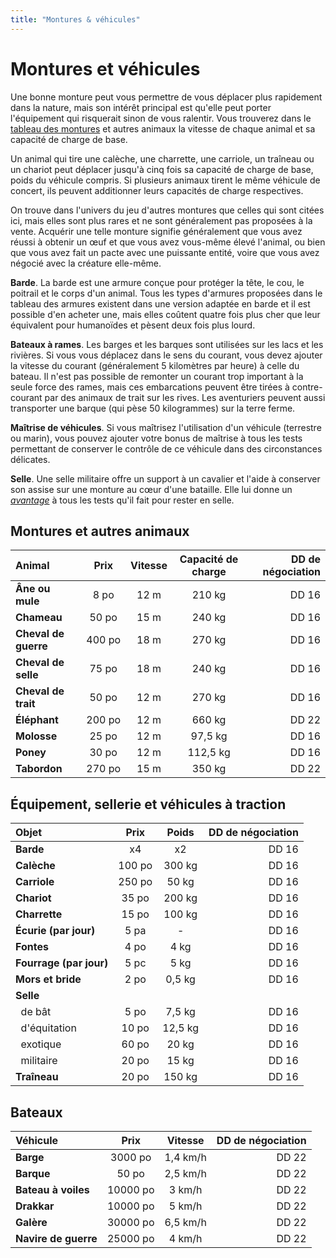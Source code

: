 ```yaml
---
title: "Montures & véhicules"
---
```

# Montures et véhicules
Une bonne monture peut vous permettre de vous déplacer plus rapidement dans la nature, mais son intérêt principal est qu'elle peut porter l'équipement qui risquerait sinon de vous ralentir. Vous trouverez dans le [tableau des montures](#montures-et-autres-animaux) et autres animaux la vitesse de chaque animal et sa capacité de charge de base.

Un animal qui tire une calèche, une charrette, une carriole, un traîneau ou un chariot peut déplacer jusqu'à cinq fois sa capacité de charge de base, poids du véhicule compris. Si plusieurs animaux tirent le même véhicule de concert, ils peuvent additionner leurs capacités de charge respectives.

On trouve dans l'univers du jeu d'autres montures que celles qui sont citées ici, mais elles sont plus rares et ne sont généralement pas proposées à la vente. Acquérir une telle monture signifie généralement que vous avez réussi à obtenir un œuf et que vous avez vous-même élevé l'animal, ou bien que vous avez fait un pacte avec une puissante entité, voire que vous avez négocié avec la créature elle-même.

**Barde**. La barde est une armure conçue pour protéger la tête, le cou, le poitrail et le corps d'un animal. Tous les types d'armures proposées dans le tableau des armures existent dans une version adaptée en barde et il est possible d'en acheter une, mais elles coûtent quatre fois plus cher que leur équivalent pour humanoïdes et pèsent deux fois plus lourd.

**Bateaux à rames**. Les barges et les barques sont utilisées sur les lacs et les rivières. Si vous vous déplacez dans le sens du courant, vous devez ajouter la vitesse du courant (généralement 5 kilomètres par heure) à celle du bateau. Il n'est pas possible de remonter un courant trop important à la seule force des rames, mais ces embarcations peuvent être tirées à contre-courant par des animaux de trait sur les rives. Les aventuriers peuvent aussi transporter une barque (qui pèse 50 kilogrammes) sur la terre ferme.

**Maîtrise de véhicules**. Si vous maîtrisez l'utilisation d'un véhicule (terrestre ou marin), vous pouvez ajouter votre bonus de maîtrise à tous les tests permettant de conserver le contrôle de ce véhicule dans des circonstances délicates.

**Selle**. Une selle militaire offre un support à un cavalier et l'aide à conserver son assise sur une monture au cœur d'une bataille. Elle lui donne un [_avantage_](/utiliser-les-caracteristiques/#avantage-et-desavantage) à tous les tests qu'il fait pour rester en selle.

## Montures et autres animaux

| Animal | Prix | Vitesse | Capacité de charge |DD de négociation|
|:-|:-:|:-:|:-:|-:|
| **Âne ou mule** | 8&nbsp;po | 12&nbsp;m | 210&nbsp;kg |DD 16|
| **Chameau** | 50&nbsp;po | 15&nbsp;m | 240&nbsp;kg |DD 16|
| **Cheval de guerre** | 400&nbsp;po | 18&nbsp;m | 270&nbsp;kg |DD 16|
| **Cheval de selle** | 75&nbsp;po | 18&nbsp;m | 240&nbsp;kg |DD 16|
| **Cheval de trait** | 50&nbsp;po | 12&nbsp;m | 270&nbsp;kg |DD 16|
| **Éléphant** | 200&nbsp;po | 12&nbsp;m | 660&nbsp;kg |DD 22|
| **Molosse** | 25&nbsp;po | 12&nbsp;m | 97,5&nbsp;kg |DD 16|
| **Poney** | 30&nbsp;po | 12&nbsp;m | 112,5&nbsp;kg |DD 16|
| **Tabordon** | 270&nbsp;po | 15&nbsp;m | 350&nbsp;kg |DD 22|

## Équipement, sellerie et véhicules à traction

| Objet | Prix | Poids |DD de négociation|
|:-|:-:|:-:|-:|
| **Barde** | x4 | x2 |DD 16|
| **Calèche** | 100&nbsp;po | 300&nbsp;kg |DD 16|
| **Carriole** | 250&nbsp;po | 50&nbsp;kg |DD 16|
| **Chariot** | 35&nbsp;po | 200&nbsp;kg |DD 16|
| **Charrette** | 15&nbsp;po | 100&nbsp;kg |DD 16|
| **Écurie (par jour)** | 5 pa | - |DD 16|
| **Fontes** | 4&nbsp;po | 4&nbsp;kg |DD 16|
| **Fourrage (par jour)** | 5 pc | 5&nbsp;kg |DD 16|
| **Mors et bride** | 2&nbsp;po | 0,5&nbsp;kg |DD 16|
| **Selle** | | | |
| &nbsp;&nbsp;de bât | 5&nbsp;po | 7,5&nbsp;kg |DD 16|
| &nbsp;&nbsp;d'équitation | 10&nbsp;po | 12,5&nbsp;kg |DD 16|
| &nbsp;&nbsp;exotique | 60&nbsp;po | 20&nbsp;kg |DD 16|
| &nbsp;&nbsp;militaire | 20&nbsp;po | 15&nbsp;kg |DD 16|
| **Traîneau** | 20&nbsp;po | 150&nbsp;kg |DD 16|

## Bateaux

| Véhicule | Prix | Vitesse |DD de négociation|
|:-|:-:|:-:|-:|
| **Barge** | 3000&nbsp;po | 1,4&nbsp;km/h |DD 22|
| **Barque** | 50&nbsp;po | 2,5&nbsp;km/h |DD 22|
| **Bateau à voiles** | 10000&nbsp;po | 3&nbsp;km/h |DD 22|
| **Drakkar** | 10000&nbsp;po | 5&nbsp;km/h |DD 22|
| **Galère** | 30000&nbsp;po | 6,5&nbsp;km/h |DD 22|
| **Navire de guerre** | 25000&nbsp;po | 4&nbsp;km/h |DD 22|
